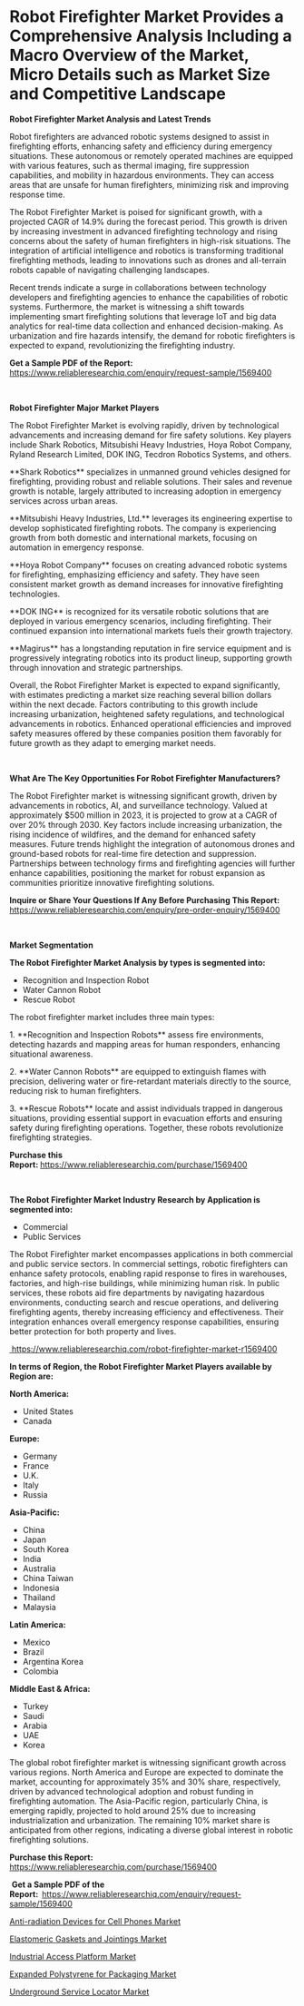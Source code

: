 <p><h1>Robot Firefighter Market Provides a Comprehensive Analysis Including a Macro Overview of the Market, Micro Details such as Market Size and Competitive Landscape</h1></p><p><strong>Robot Firefighter Market Analysis and Latest Trends</strong></p>
<p><p>Robot firefighters are advanced robotic systems designed to assist in firefighting efforts, enhancing safety and efficiency during emergency situations. These autonomous or remotely operated machines are equipped with various features, such as thermal imaging, fire suppression capabilities, and mobility in hazardous environments. They can access areas that are unsafe for human firefighters, minimizing risk and improving response time.</p><p>The Robot Firefighter Market is poised for significant growth, with a projected CAGR of 14.9% during the forecast period. This growth is driven by increasing investment in advanced firefighting technology and rising concerns about the safety of human firefighters in high-risk situations. The integration of artificial intelligence and robotics is transforming traditional firefighting methods, leading to innovations such as drones and all-terrain robots capable of navigating challenging landscapes.</p><p>Recent trends indicate a surge in collaborations between technology developers and firefighting agencies to enhance the capabilities of robotic systems. Furthermore, the market is witnessing a shift towards implementing smart firefighting solutions that leverage IoT and big data analytics for real-time data collection and enhanced decision-making. As urbanization and fire hazards intensify, the demand for robotic firefighters is expected to expand, revolutionizing the firefighting industry.</p></p>
<p><strong>Get a Sample PDF of the Report:&nbsp;</strong> <a href="https://www.reliableresearchiq.com/enquiry/request-sample/1569400?utm_campaign=1577&utm_medium=2&utm_source=Github&utm_content=ia&utm_term=14102024&utm_id=robot-firefighter">https://www.reliableresearchiq.com/enquiry/request-sample/1569400</a></p>
<p>&nbsp;</p>
<p><strong>Robot Firefighter Major Market Players</strong></p>
<p><p>The Robot Firefighter Market is evolving rapidly, driven by technological advancements and increasing demand for fire safety solutions. Key players include Shark Robotics, Mitsubishi Heavy Industries, Hoya Robot Company, Ryland Research Limited, DOK ING, Tecdron Robotics Systems, and others.</p><p>**Shark Robotics** specializes in unmanned ground vehicles designed for firefighting, providing robust and reliable solutions. Their sales and revenue growth is notable, largely attributed to increasing adoption in emergency services across urban areas.</p><p>**Mitsubishi Heavy Industries, Ltd.** leverages its engineering expertise to develop sophisticated firefighting robots. The company is experiencing growth from both domestic and international markets, focusing on automation in emergency response.</p><p>**Hoya Robot Company** focuses on creating advanced robotic systems for firefighting, emphasizing efficiency and safety. They have seen consistent market growth as demand increases for innovative firefighting technologies.</p><p>**DOK ING** is recognized for its versatile robotic solutions that are deployed in various emergency scenarios, including firefighting. Their continued expansion into international markets fuels their growth trajectory.</p><p>**Magirus** has a longstanding reputation in fire service equipment and is progressively integrating robotics into its product lineup, supporting growth through innovation and strategic partnerships.</p><p>Overall, the Robot Firefighter Market is expected to expand significantly, with estimates predicting a market size reaching several billion dollars within the next decade. Factors contributing to this growth include increasing urbanization, heightened safety regulations, and technological advancements in robotics. Enhanced operational efficiencies and improved safety measures offered by these companies position them favorably for future growth as they adapt to emerging market needs.</p></p>
<p>&nbsp;</p>
<p><strong>What Are The Key Opportunities For Robot Firefighter Manufacturers?</strong></p>
<p><p>The Robot Firefighter market is witnessing significant growth, driven by advancements in robotics, AI, and surveillance technology. Valued at approximately $500 million in 2023, it is projected to grow at a CAGR of over 20% through 2030. Key factors include increasing urbanization, the rising incidence of wildfires, and the demand for enhanced safety measures. Future trends highlight the integration of autonomous drones and ground-based robots for real-time fire detection and suppression. Partnerships between technology firms and firefighting agencies will further enhance capabilities, positioning the market for robust expansion as communities prioritize innovative firefighting solutions.</p></p>
<p><strong>Inquire or Share Your Questions If Any Before Purchasing This Report:</strong> <a href="https://www.reliableresearchiq.com/enquiry/pre-order-enquiry/1569400?utm_campaign=1577&utm_medium=2&utm_source=Github&utm_content=ia&utm_term=14102024&utm_id=robot-firefighter">https://www.reliableresearchiq.com/enquiry/pre-order-enquiry/1569400</a></p>
<p>&nbsp;</p>
<p><strong>Market Segmentation</strong></p>
<p><strong>The Robot Firefighter Market Analysis by types is segmented into:</strong></p>
<p><ul><li>Recognition and Inspection Robot</li><li>Water Cannon Robot</li><li>Rescue Robot</li></ul></p>
<p><p>The robot firefighter market includes three main types: </p><p>1. **Recognition and Inspection Robots** assess fire environments, detecting hazards and mapping areas for human responders, enhancing situational awareness.</p><p>  </p><p>2. **Water Cannon Robots** are equipped to extinguish flames with precision, delivering water or fire-retardant materials directly to the source, reducing risk to human firefighters.</p><p>3. **Rescue Robots** locate and assist individuals trapped in dangerous situations, providing essential support in evacuation efforts and ensuring safety during firefighting operations. Together, these robots revolutionize firefighting strategies.</p></p>
<p><strong>Purchase this Report:&nbsp;</strong><a href="https://www.reliableresearchiq.com/purchase/1569400?utm_campaign=1577&utm_medium=2&utm_source=Github&utm_content=ia&utm_term=14102024&utm_id=robot-firefighter">https://www.reliableresearchiq.com/purchase/1569400</a></p>
<p>&nbsp;</p>
<p><strong>The Robot Firefighter Market Industry Research by Application is segmented into:</strong></p>
<p><ul><li>Commercial</li><li>Public Services</li></ul></p>
<p><p>The Robot Firefighter market encompasses applications in both commercial and public service sectors. In commercial settings, robotic firefighters can enhance safety protocols, enabling rapid response to fires in warehouses, factories, and high-rise buildings, while minimizing human risk. In public services, these robots aid fire departments by navigating hazardous environments, conducting search and rescue operations, and delivering firefighting agents, thereby increasing efficiency and effectiveness. Their integration enhances overall emergency response capabilities, ensuring better protection for both property and lives.</p></p>
<p><a href="https://www.reliableresearchiq.com/robot-firefighter-market-r1569400?utm_campaign=1577&utm_medium=2&utm_source=Github&utm_content=ia&utm_term=14102024&utm_id=robot-firefighter">&nbsp;https://www.reliableresearchiq.com/robot-firefighter-market-r1569400</a></p>
<p><strong>In terms of Region, the Robot Firefighter Market Players available by Region are:</strong></p>
<p>
    <p> <strong> North America: </strong>
        <ul>
            <li>United States</li>
            <li>Canada</li>
        </ul>
        </p> 
    <p> <strong> Europe: </strong>
        <ul>
            <li>Germany</li>
            <li>France</li>
            <li>U.K.</li>
            <li>Italy</li>
            <li>Russia</li>
        </ul>
        </p> 
    <p> <strong> Asia-Pacific: </strong>
        <ul>
            <li>China</li>
            <li>Japan</li>
            <li>South Korea</li>
            <li>India</li>
            <li>Australia</li>
            <li>China Taiwan</li>
            <li>Indonesia</li>
            <li>Thailand</li>
            <li>Malaysia</li>
        </ul>
        </p> 
    <p> <strong> Latin America: </strong>
        <ul>
            <li>Mexico</li>
            <li>Brazil</li>
            <li>Argentina Korea</li>
            <li>Colombia</li>
        </ul>
        </p> 
    <p> <strong> Middle East & Africa: </strong>
        <ul>
            <li>Turkey</li>
            <li>Saudi</li>
            <li>Arabia</li>
            <li>UAE</li>
            <li>Korea</li>
        </ul>
    </p>
    </p>
<p><p>The global robot firefighter market is witnessing significant growth across various regions. North America and Europe are expected to dominate the market, accounting for approximately 35% and 30% share, respectively, driven by advanced technological adoption and robust funding in firefighting automation. The Asia-Pacific region, particularly China, is emerging rapidly, projected to hold around 25% due to increasing industrialization and urbanization. The remaining 10% market share is anticipated from other regions, indicating a diverse global interest in robotic firefighting solutions.</p></p>
<p><strong>Purchase this Report: </strong><a href="https://www.reliableresearchiq.com/purchase/1569400?utm_campaign=1577&utm_medium=2&utm_source=Github&utm_content=ia&utm_term=14102024&utm_id=robot-firefighter">https://www.reliableresearchiq.com/purchase/1569400</a></p>
<p>&nbsp;<strong>Get a Sample PDF of the Report:&nbsp;&nbsp;</strong><a href="https://www.reliableresearchiq.com/enquiry/request-sample/1569400?utm_campaign=1577&utm_medium=2&utm_source=Github&utm_content=ia&utm_term=14102024&utm_id=robot-firefighter">https://www.reliableresearchiq.com/enquiry/request-sample/1569400</a></p>
<p><strong></strong></p>
<p><p><a href="https://github.com/denishaucarn/Market-Research-Report-List-1/blob/main/anti-radiation-devices-for-cell-phones-market.md?utm_campaign=1577&utm_medium=2&utm_source=Github&utm_content=ia&utm_term=14102024&utm_id=robot-firefighter">Anti-radiation Devices for Cell Phones Market</a></p><p><a href="https://github.com/jillie6xbkabba/Market-Research-Report-List-1/blob/main/elastomeric-gaskets-and-jointings-market.md?utm_campaign=1577&utm_medium=2&utm_source=Github&utm_content=ia&utm_term=14102024&utm_id=robot-firefighter">Elastomeric Gaskets and Jointings Market</a></p><p><a href="https://www.linkedin.com/pulse/emerging-technologies-reshaping-industrial-access-platform-jfcmc?utm_campaign=1577&utm_medium=2&utm_source=Github&utm_content=ia&utm_term=14102024&utm_id=robot-firefighter">Industrial Access Platform Market</a></p><p><a href="https://www.linkedin.com/pulse/expanded-polystyrene-packaging-market-innovations-trends-comprehensive-ah8oe?trk=public_post_embed_feed-article-content&utm_campaign=1577&utm_medium=2&utm_source=Github&utm_content=ia&utm_term=14102024&utm_id=robot-firefighter">Expanded Polystyrene for Packaging Market</a></p><p><a href="https://www.linkedin.com/pulse/insights-underground-service-locator-industry-market-financial-peime?trk=public_post_embed_feed-article-content&utm_campaign=1577&utm_medium=2&utm_source=Github&utm_content=ia&utm_term=14102024&utm_id=robot-firefighter">Underground Service Locator Market</a></p></p>
